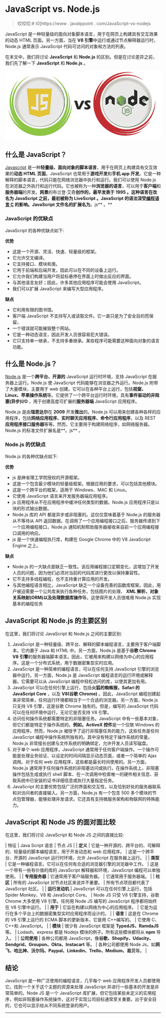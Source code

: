 # JavaScript vs. Node.js

> 哎哎哎:# t0]https://www . javatppoint . com/JavaScript-vs-nodejs

JavaScript 是一种轻量级的面向对象脚本语言，用于在网页上构建具有交互效果的动态 HTML 页面。另一方面，当在 **V8 引擎**中运行或通过节点解释器运行时，Node.js 通常表示 JavaScript 代码可访问的对象和方法的列表。

在本文中，我们将讨论 **JavaScript** 和 **Node.js** 的区别。但是在讨论差异之前，我们先了解一下 **JavaScript** 和 **Node.js** 。

![JavaScript vs. Node.js](img/6020a0c98e358e89540b302c8bfba9a6.png)

## **什么是 JavaScript？**

[Javascript](https://www.javatpoint.com/javascript-tutorial) 是一种**轻量级、面向对象的脚本语言**，用于在网页上构建具有交互效果的**动态 HTML 页面**。JavaScript 也常用于**游戏开发**和**手机 app 开发**。它是一种解释的脚本语言，代码只能在网络浏览器中执行和运行。我们可以使用 Node.js 在浏览器之外执行和运行代码。它也被称为一种**浏览器的语言**，可以用于**客户端**和**服务器端**的开发。**网景**的布兰登·艾奇**创作的，最早发表于 **1995** 。这种语言在改名为 JavaScript 之前，最初被称为 **LiveScript** 。JavaScript 的语法深受[编程语言 **C**](https://www.javatpoint.com/c-programming-language-tutorial) 的影响。JavaScript 文件名的扩展名为**。js** 。**

### JavaScript 的优缺点

JavaScript 的各种优缺点如下:

**优势**

*   这是一个开源、灵活、快速、轻量级的框架。
*   它允许交叉编译。
*   它支持接口、模块和类。
*   它用于前端和后端开发，因此可以在不同的设备上运行。
*   它允许我们构建当用户将鼠标悬停在界面上时做出反应的界面。
*   与其他语言友好；因此，许多其他应用程序可能会使用 JavaScript。
*   我们可以扩展 JavaScript 来编写大型应用程序。

**缺点**

*   它利用有限的图书馆。
*   客户端 JavaScript 不支持写入或读取文件。它一直只是为了安全目的而保留。
*   一个错误就可能摧毁整个网站。
*   它是一种动态语言，因此开发人员很容易犯大错误。
*   它只支持单一继承，不支持多重继承。某些程序可能需要这种面向对象的语言功能。

## 什么是 Node.js？

[Node.js](https://www.javatpoint.com/nodejs-tutorial) 是一个**跨平台、开源的** JavaScript 运行时环境，支持 JavaScript 在服务器上运行。Node.js 使 JavaScript 代码能够在浏览器之外运行。Node.js 附带了大量模块，主要用于 web 创建。它可以在各种平台上运行，包括**视窗、Linux、苹果操作系统**等。它提供了一个跨平台运行时环境，具有**事件驱动的非阻塞(异步)I/O** ，用于创建高度可扩展的**服务器端** JavaScript 应用程序。

Node.js 是由**瑞恩达尔**在 **2009** 开发**推出**的。Node.js 可以用来创建各种各样的应用程序，包括**网络应用程序、实时聊天应用程序、命令行应用程序**，以及 REST **应用程序接口服务器**等等。然而，它主要用于构建网络程序，如网络服务器。Node.js 的标准文件扩展名是**。js** 。

### Node.js 的优缺点

Node.js 的各种优缺点如下:

**优势**

*   js 是麻省理工学院授权的开源框架。
*   这是一个包含最少模块的轻量级框架。根据应用的要求，可以包括其他模块。
*   这是一个跨平台的框架，适用于 Windows、MAC 和 Linux。
*   它使用 JavaScript 语言来开发服务器端应用程序。
*   js 应用程序从不在应用程序中缓冲任何类型的数据。Node.js 应用程序只是以块的形式输出数据。
*   Node.js 库的 API 都是异步或非阻塞的。这仅仅意味着基于 Node.js 的服务器从不等待从 API 返回数据。在调用了一个应用编程接口之后，服务器传递到下一个应用编程接口，Node.js 通知机制帮助服务器接收来自前一个应用编程接口调用的响应。
*   js 是一个快速编程执行库，构建在 Google Chrome 中的 V8 JavaScript Engine 之上。

**缺点**

*   Node.js 的一大缺点是缺乏一致性。该应用编程接口定期变化，这增加了开发人员的问题，因为他们必须对当前的代码库进行更改以保持兼容性。
*   它不支持多线程编程，也不支持重计算应用的开发。
*   与其他编程语言相比，JavaScript 缺乏一个设备完善的函数库框架。因此，用户被迫需要一个公共库来执行各种任务，包括图片的处理、 **XML 解析、**对象关系映射(ORM)以及**处理数据库操作**等。这使得开发人员很难用 Node.js 实现基本的编程任务

## JavaScript 和 Node.js 的主要区别

在这里，我们将讨论 JavaScript 和 Node.js 之间的主要区别:

1.  JavaScript 是一种轻量级、跨平台、解释的脚本编程语言，主要用于客户端脚本。它内置于 Java 和 HTML 中。另一方面，Node.js 是基于**谷歌 Chrome V8 引擎**的服务器端脚本语言。因此，它被用来构建以网络为中心的应用程序。这是一个分布式系统，用于数据密集型实时应用。
2.  JavaScript 是一种简单的编程语言，可以在任何支持 JavaScript 引擎的浏览器中运行。另一方面，Node.js 是 JavaScript 编程语言的运行环境或解释器。它需要可以从 JavaScript 编程中轻松访问的库，以使其更加有用。
3.  JavaScript 可以在任何引擎上运行，包括**火狐的蜘蛛猴，Safari 的 JavaScript Core** ，以及 **V8(谷歌 Chrome)** 。因此，JavaScript 编程创建起来非常简单，任何运行环境都相当于一个合适的浏览器。另一方面，Node.js 只支持 V8 引擎，这是谷歌 Chrome 独有的。但是，编写的 JavaScript 代码可以在任何环境中运行，无论它是否支持 V8 引擎。
4.  访问任何操作系统都需要特定的非阻塞任务。JavaScript 中有一些基本对象，但它们都是特定于操作系统的。**例如，ActiveX 控件**是一个仅限 Windows 的应用程序。然而，Node.js 被授予了运行非阻塞任务的能力，这些任务是任何 JavaScript 编程中操作系统所独有的。其中没有特定于操作系统的常量。Node.js 非常擅长创建与文件系统的明确绑定，允许开发人员读写磁盘。
5.  对于单个 web 应用程序，JavaScript 通常用于任何客户端操作。一个操作可能是处理业务验证、以设定的时间间隔显示动态页面，或者一个简单的 Ajax 调用。对于任何 web 应用程序，这些都是最长时间使用的。另一方面，Node.js 通常用于任何操作系统的非阻塞访问或执行。在操作系统上，非阻塞操作包括生成或执行 shell 脚本、在一次调用中检索唯一的硬件相关信息、获取系统中已安装的证书详细信息或执行大量指定任务。
6.  JavaScript 的主要优势包括广泛的界面和交互性，以及恰到好处的服务器联系和对访问者的直接输入。另一方面，Node.js 有一个包含 500 多个模块的节点包管理器，能够处理并发请求。它还具有支持微服务架构和物联网的特殊能力。

## JavaScript 和 Node JS 的面对面比较

在这里，我们将讨论 JavaScript 和 Node JS 之间的直接比较:

| 特征 | Java Script 语言 | 节点 JS |
| **定义** | 它是一种开源的、跨平台的、可解释的、轻量级的脚本编程语言，用于开发动态和 web 应用程序。 | 这是一个跨平台、开源的 JavaScript 运行时环境，允许 JavaScript 在服务器上运行。 |
| **类型** | 它是一种编程语言。它可以在任何有合适的浏览器引擎的浏览器中工作。 | 这是一个带有一些有价值的库的 JavaScript 解释器和环境，JavaScript 编程可以单独使用。 |
| **专用服务器** | 它通常用于客户端服务器。 | 它通常用于服务器端。 |
| **社区** | 所有的 JavaScript 对节点社区来说并不重要。 | 所有节点项目都代表了 JavaScript 社区。 |
| **运行发动机** | JavaScript 可以在任何引擎上运行，包括 Spider Monkey、V8 和 JavaScript Core。 | Node JS 只受 V8 引擎支持，谷歌 Chrome 大多使用 V8 引擎。任何用 Node JS 编写的 JavaScript 程序都将始终在 V8 引擎中运行。 |
| **用于** | 它旨在构建以网络为中心的应用程序。 | 它是为运行在多个平台上的数据密集型实时应用程序而设计的。 |
| **语言** | 这是在 Chrome 的 V8 引擎上运行的 ECMA 脚本的更新版本，它是用 C++编写的。 | 它使用 C、C++和 JavaScript。 |
| **模块** | 很少有 JavaScript 框架是 **TypedJS、RamdaJS** 等。 | Lodash、express 都是 Nodejs 模块的例子。所有这些模块都将从 **npm** 导入。 |
| **公司使用** | 各种公司都用 JavaScript，像**谷歌、Shopify、Udacity、Sendgrid、Groupon、Okta、Instacart** 等。 | 各种公司都使用 Node Js，如**网飞、哈比神、沃尔玛、Paypal、Linkedin、Trello、Medium、易贝**等。 |

## 结论

JavaScript 是一种广泛使用的编程语言，几乎每个 web 应用程序开发人员都使用它。找到一个关于这个主题的资源来处理 JavaScript 并进行一些基本的开发是非常简单的。Node JS 是一个 JavaScript 库扩展，但它包括某些未定义的实用程序，例如非阻塞操作系统操作，这对于实现公司目标通常至关重要。出于安全目的，它也可以显示给从不同系统登录的用户。

* * *